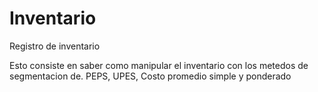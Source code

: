 # Inventario
Registro de inventario

Esto consiste en saber como manipular el inventario con los metedos de segmentacion de.
PEPS, UPES, Costo promedio simple y ponderado
